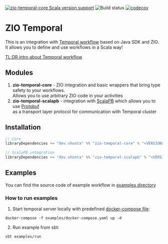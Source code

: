 [![zio-temporal-core Scala version support](https://index.scala-lang.org/vitaliihonta/zio-temporal/zio-temporal-core/latest-by-scala-version.svg?platform=jvm)](https://index.scala-lang.org/vitaliihonta/zio-temporal/zio-temporal-core)
![Build status](https://github.com/vitaliihonta/zio-temporal/actions/workflows/publish.yaml/badge.svg)
[![codecov](https://codecov.io/gh/vitaliihonta/zio-temporal/branch/main/graph/badge.svg?token=T8NBC4R360)](https://codecov.io/gh/vitaliihonta/zio-temporal)

# ZIO Temporal

This is an integration with [Temporal workflow](https://temporal.io) based on Java SDK and ZIO.  
It allows you to define and use workflows in a Scala way!

[TL;DR intro about Temporal workflow](https://youtu.be/2HjnQlnA5eY)

## Modules

1. **zio-temporal-core** - ZIO integration and basic wrappers that bring type safety to your workflows.  
   Allows you to use arbitrary ZIO code in your activities
2. **zio-temporal-scalapb** - integration with [ScalaPB](https://scalapb.github.io/) which allows you to
   use [Protobuf](https://developers.google.com/protocol-buffers)  
   as a transport layer protocol for communication with Temporal cluster

## Installation

```sbt
// Core
libraryDependencies += "dev.vhonta" %% "zio-temporal-core" % "<VERSION>"

// ScalaPB integration
libraryDependencies += "dev.vhonta" %% "zio-temporal-scalapb" % "<VERSION>"
```

## Examples

You can find the source code of example workflow in [examples directory](./examples)

### How to run examples

1. Start temporal server locally with predefined [docker-compose file](./examples/docker-compose.yaml):

```shell
docker-compose -f examples/docker-compose.yaml up -d
```

2. Run example from sbt:

```shell
sbt examples/run
```
